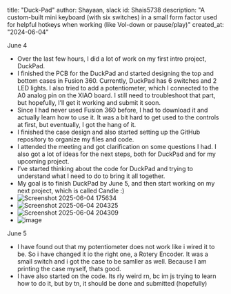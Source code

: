 title: "Duck-Pad"
author: Shayaan, slack id: Shais5738
description: "A custom-built mini keyboard (with six switches) in a small form factor used for helpful hotkeys when working (like Vol-down or pause/play)"
created_at: "2024-06-04"

June 4
- Over the last few hours, I did a lot of work on my first intro project, DuckPad.
- I finished the PCB for the DuckPad and started designing the top and bottom cases in Fusion 360. Currently, DuckPad has 6 switches and 2 LED lights. I also tried to add a potentiometer, which I connected to the A0 analog pin on the XIAO board. I still need to troubleshoot that part, but hopefully, I’ll get it working and submit it soon.
- Since I had never used Fusion 360 before, I had to download it and actually learn how to use it. It was a bit hard to get used to the controls at first, but eventually, I got the hang of it.
- I finished the case design and also started setting up the GitHub repository to organize my files and code.
- I attended the meeting and got clarification on some questions I had. I also got a lot of ideas for the next steps, both for DuckPad and for my upcoming project.
- I’ve started thinking about the code for DuckPad and trying to understand what I need to do to bring it all together.
- My goal is to finish DuckPad by June 5, and then start working on my next project, which is called Candle :)
- ![Screenshot 2025-06-04 175634](https://github.com/user-attachments/assets/35d1f464-b661-4763-909c-c7ff0186a358)
- ![Screenshot 2025-06-04 204325](https://github.com/user-attachments/assets/e06d7ba7-c7c8-4c41-abe7-0489e5043c41)
- ![Screenshot 2025-06-04 204309](https://github.com/user-attachments/assets/a685e3bf-e4a8-4780-9ac8-407973aed361)
- ![image](https://github.com/user-attachments/assets/07b46e50-c9ea-4460-8780-df1f3254c5cf)

June 5
- I have found out that my potentiometer does not work like i wired it to be. So i have changed it io the right one, a Rotery Encoder. It was a small switch and i got the case to be samller as well. Because I am printing the case myself, thats good.
- I have also started on the code. Its rly weird rn, bc im js trying to learn how to do it, but by tn, it should be done and submitted (hopefully)



